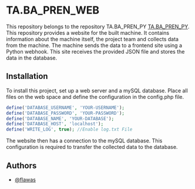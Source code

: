 # TA.BA_PREN_WEB

This repository belongs to the repository TA.BA_PREN_PY [TA.BA_PREN_PY](https://github.com/flawas/TA.BA_PREN_PY). This repository provides a website for the built machine. It contains information about the machine itself, the project team and collects data from the machine. The machine sends the data to a frontend site using a Python webhook. This site receives the provided JSON file and stores the data in the database.
## Installation

To install this project, set up a web server and a mySQL database. Place all files on the web space and define the configuration in the config.php file. 

```php
define('DATABASE_USERNAME', 'YOUR-USERNAME'); 
define('DATABASE_PASSWORD', 'YOUR-PASSWORD');
define('DATABASE_NAME', 'YOUR-DATABASE');
define('DATABASE_HOST', 'localhost');
define('WRITE_LOG', true); //Enable log.txt File
```
The website then has a connection to the mySQL database. This configuration is required to transfer the collected data to the database.
## Authors

- [@flawas](https://www.github.com/flawas)
